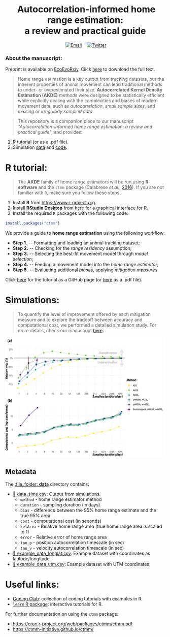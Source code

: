<h1 align="center">
  &nbsp;Autocorrelation-informed home range estimation:<br> a review and practical guide</h1>
<div align="center">

&nbsp;&nbsp;&nbsp;
<a href="mailto:i.simoes-silva@hzdr.de"><img border="0" alt="Email" src="https://assets.dryicons.com/uploads/icon/svg/8007/c804652c-fae4-43d7-b539-187d6a408254.svg" width="35" height="35"></a>&nbsp;&nbsp;&nbsp;
<a href="https://twitter.com/ecoisilva"><img border="0" alt="Twitter" src="https://assets.dryicons.com/uploads/icon/svg/8385/c23f7ffc-ca8d-4246-8978-ce9f6d5bcc99.svg" width="35" height="35"></a>&nbsp;&nbsp;&nbsp;

</div>

### About the manuscript:

Preprint is available on [EcoEvoRxiv](https://ecoevorxiv.org/23wq7/). Click [here](https://ecoevorxiv.org/23wq7/download) to download the full text.

> Home range estimation is a key output from tracking datasets, but the inherent properties of animal movement can lead traditional methods to under- or overestimated their size. **Autocorrelated Kernel Density Estimation (AKDE)** methods were designed to be statistically efficient while explicitly dealing with the complexities and biases of modern movement data, such as *autocorrelation*, *small sample sizes*, and *missing or irregularly sampled data*.

> This repository is a companion piece to our manuscript *"Autocorrelation-informed home range estimation: a review and practical guide"*, and provides:
1. [R tutorial](https://ecoisilva.github.io/AKDE_minireview/code/AKDE_R-tutorial.html) (or as a [.pdf](files/SuppFile2_R-tutorial.pdf) file).
2. Simulation [data](data/data_sims.csv) and [code](code/AKDE_sims.R).

# R tutorial:

> The **AKDE** family of home range estimators will be run using **R software** and the `ctmm` package (Calabrese *et al.*, [2016](https://besjournals.onlinelibrary.wiley.com/doi/full/10.1111/2041-210X.12559)). If you are not familiar with `R`, make sure you follow these steps:

1. Install **R** from <https://www.r-project.org>.
2. Install **RStudio Desktop** from [here](https://rstudio.com/products/rstudio/download/#download) for a graphical interface for R.
3. Install the required `R` packages with the following code:

```r
install.packages("ctmm")
```
We provide a guide to **home range estimation** using the following workflow:

-  **Step 1.** -- Formatting and loading an animal tracking dataset;
-  **Step 2.** -- Checking for the *range residency* assumption;
-  **Step 3.** -- Selecting the best-fit movement model through *model selection*;
-  **Step 4.** -- Feeding a movement model into the *home range estimator*;
-  **Step 5.** -- Evaluating additional *biases*, applying *mitigation measures*.

Click [here](https://ecoisilva.github.io/AKDE_minireview/code/AKDE_R-tutorial.html) for the tutorial as a GitHub page (or [here](files/SuppFile2_R-tutorial.pdf) as a .pdf file).
 
# Simulations:

> To quantify the level of improvement offered by each mitigation measure and to explore the tradeoff between accuracy and computational cost, we performed a detailed simulation study. For more details, check our manuscript [here](https://www.biorxiv.org/).

![Methods comparison - error and computational cost](files/methods-comparison.png)

## Metadata

The [:file\_folder: **data**](/data) directory contains:

  - [:memo: data_sims.csv](data_sims.csv): Output from simulations. 
	- `method` - home range estimator method
	- `duration`  - sampling duration (in days)
	- `bias` - difference between the 95% home range estimate and the true 95% area
	- `cost` - computational cost (in seconds)
	- `relArea` - Relative home range area (true home range area is scaled to 1)
	- `error` - Relative error of home range area
	- `tau_p` - position autocorrelation timescale (in sec)
	- `tau_v` - velocity autocorrelation timescale (in sec)
  - [:memo: example_data_longlat.csv](example_data_longlat.csv): Example dataset with coordinates as latitude/longitude. 
  - [:memo: example_data_utm.csv](example_data_utm.csv): Example dataset with UTM coordinates.

# Useful links:

- [Coding Club](https://ourcodingclub.github.io/tutorials.html): collection of coding tutorials with examples in R.
- [`learn` R package](https://rstudio.github.io/learnr/): interactive tutorials for R.

For further documentation on using the `ctmm` package:
- https://cran.r-project.org/web/packages/ctmm/ctmm.pdf
- https://ctmm-initiative.github.io/ctmm/
